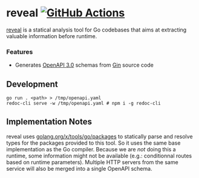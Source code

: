 # reveal [![GitHub Actions](https://github.com/rekki/reveal/actions/workflows/ci.yml/badge.svg)](https://github.com/rekki/reveal/actions/workflows/ci.yml)

[reveal](https://github.com/rekki/reveal) is a statical analysis tool for Go
codebases that aims at extracting valuable information before runtime.

### Features

- Generates [OpenAPI 3.0](https://swagger.io/specification/) schemas from
  [Gin](https://github.com/gin-gonic/gin) source code

## Development

```
go run . <path> > /tmp/openapi.yaml
redoc-cli serve -w /tmp/openapi.yaml # npm i -g redoc-cli
```

## Implementation Notes

reveal uses
[golang.org/x/tools/go/packages](https://pkg.go.dev/golang.org/x/tools/go/packages)
to statically parse and resolve types for the packages provided to this tool. So
it uses the same base implementation as the Go compiler. Because we are _not_
doing this a runtime, some information might not be available (e.g.:
conditionnal routes based on runtime parameters). Multiple HTTP servers from the
same service will also be merged into a single OpenAPI schema.

